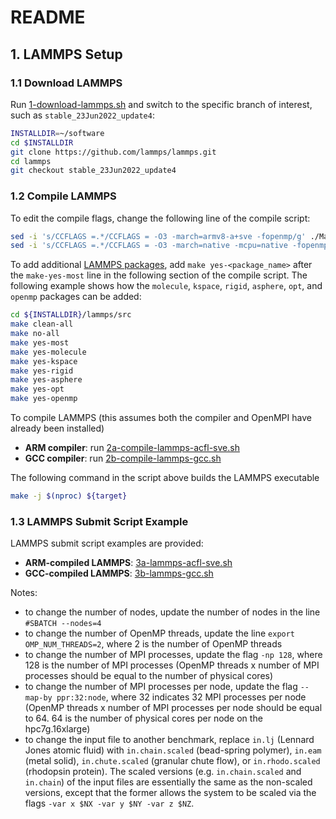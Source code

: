 # README

## 1. LAMMPS Setup

### 1.1 Download LAMMPS

Run [1-download-lammps.sh](https://github.com/aws-samples/aws-graviton-md-example/blob/main/codes/LAMMPS/1-download-lammps.sh) and switch to the specific branch of interest, such as `stable_23Jun2022_update4`:

```bash
INSTALLDIR=~/software
cd $INSTALLDIR
git clone https://github.com/lammps/lammps.git
cd lammps
git checkout stable_23Jun2022_update4
```

### 1.2 Compile LAMMPS

To edit the compile flags, change the following line of the compile script:

```bash
sed -i 's/CCFLAGS =.*/CCFLAGS = -O3 -march=armv8-a+sve -fopenmp/g' ./Makefile.${target}  # if compiling LAMMPS with ARM
sed -i 's/CCFLAGS =.*/CCFLAGS = -O3 -march=native -mcpu=native -fopenmp -std=c++11/g' ./Makefile.${target}  # if compiling LAMMPS with GCC
```

To add additional [LAMMPS packages](https://docs.lammps.org/Packages_list.html), add `make yes-<package_name>` after the `make-yes-most` line in the following section of the compile script. The following example shows how the `molecule`, `kspace`, `rigid`, `asphere`, `opt`, and `openmp` packages can be added:

```bash
cd ${INSTALLDIR}/lammps/src
make clean-all
make no-all
make yes-most
make yes-molecule
make yes-kspace
make yes-rigid
make yes-asphere
make yes-opt
make yes-openmp
```

To compile LAMMPS (this assumes both the compiler and OpenMPI have already been installed)

- **ARM compiler**: run [2a-compile-lammps-acfl-sve.sh](https://github.com/aws-samples/aws-graviton-md-example/blob/main/codes/LAMMPS/2a-compile-lammps-acfl-sve.sh) 
- **GCC compiler**: run [2b-compile-lammps-gcc.sh](https://github.com/aws-samples/aws-graviton-md-example/blob/main/codes/LAMMPS/2b-compile-lammps-gcc.sh)

The following command in the script above builds the LAMMPS executable

```bash
make -j $(nproc) ${target}
```

### 1.3 LAMMPS Submit Script Example

LAMMPS submit script examples are provided:

- **ARM-compiled LAMMPS**: [3a-lammps-acfl-sve.sh](https://github.com/aws-samples/aws-graviton-md-example/blob/main/codes/LAMMPS/3a-lammps-acfl-sve.sh)
- **GCC-compiled LAMMPS**: [3b-lammps-gcc.sh](https://github.com/aws-samples/aws-graviton-md-example/blob/main/codes/LAMMPS/3b-lammps-gcc.sh)

Notes:

- to change the number of nodes, update the number of nodes in the line `#SBATCH --nodes=4`
- to change the number of OpenMP threads, update the line `export OMP_NUM_THREADS=2`, where 2 is the number of OpenMP threads
- to change the number of MPI processes, update the flag `-np 128`, where 128 is the number of MPI processes (OpenMP threads x number of MPI processes should be equal to the number of physical cores)
- to change the number of MPI processes per node, update the flag `--map-by ppr:32:node`, where 32 indicates 32 MPI processes per node (OpenMP threads x number of MPI processes per node should be equal to 64. 64 is the number of physical cores per node on the hpc7g.16xlarge)
- to change the input file to another benchmark, replace `in.lj` (Lennard Jones atomic fluid) with `in.chain.scaled` (bead-spring polymer), `in.eam` (metal solid), `in.chute.scaled` (granular chute flow), or `in.rhodo.scaled` (rhodopsin protein). The scaled versions (e.g. `in.chain.scaled` and `in.chain`) of the input files are essentially the same as the non-scaled versions, except that the former allows the system to be scaled via the flags `-var x $NX -var y $NY -var z $NZ`.
